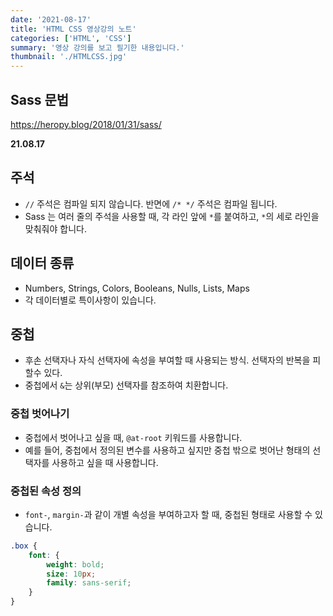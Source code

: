 ```yaml
---
date: '2021-08-17'
title: 'HTML CSS 영상강의 노트'
categories: ['HTML', 'CSS']
summary: '영상 강의를 보고 필기한 내용입니다.'
thumbnail: './HTMLCSS.jpg'
---
```


## Sass 문법
https://heropy.blog/2018/01/31/sass/

**21.08.17**

## 주석
- `//` 주석은 컴파일 되지 않습니다. 반면에 `/* */` 주석은 컴파일 됩니다.
- Sass 는 여러 줄의 주석을 사용할 때, 각 라인 앞에 `*`를 붙여하고, `*`의 세로 라인을 맞춰줘야 합니다. 

## 데이터 종류
- Numbers, Strings, Colors, Booleans, Nulls, Lists, Maps
- 각 데이터별로 특이사항이 있습니다.

## 중첩
- 후손 선택자나 자식 선택자에 속성을 부여할 때 사용되는 방식. 선택자의 반복을 피할수 있다.
- 중첩에서 `&`는 상위(부모) 선택자를 참조하여 치환합니다.

### 중첩 벗어나기
- 중첩에서 벗어나고 싶을 때, `@at-root` 키워드를 사용합니다.
- 예를 들어, 중첩에서 정의된 변수를 사용하고 싶지만 중첩 밖으로 벗어난 형태의 선택자를 사용하고 싶을 때 사용합니다.

### 중첩된 속성 정의
- `font-`, `margin-`과 같이 개별 속성을 부여하고자 할 때, 중첩된 형태로 사용할 수 있습니다.
```scss
.box {
    font: {
        weight: bold;
        size: 10px;
        family: sans-serif;
    }
}
```

